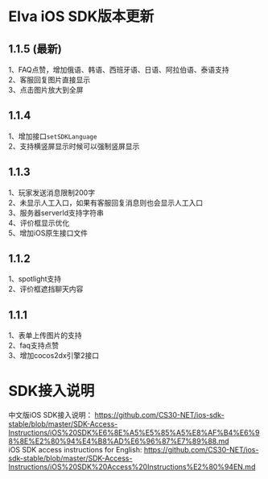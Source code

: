 # Elva iOS SDK版本更新
## 1.1.5 (最新)
1、FAQ点赞，增加俄语、韩语、西班牙语、日语、阿拉伯语、泰语支持<br />
2、客服回复图片直接显示<br />
3、点击图片放大到全屏
## 1.1.4
1、增加接口`setSDKLanguage`<br />
2、支持横竖屏显示时候可以强制竖屏显示
## 1.1.3
1、玩家发送消息限制200字<br />
2、未显示人工入口，如果有客服回复消息则也会显示人工入口<br />
3、服务器serverId支持字符串<br />
4、评价框显示优化<br />
5、增加iOS原生接口文件
## 1.1.2
1、spotlight支持<br />
2、评价框遮挡聊天内容
## 1.1.1
1、表单上传图片的支持<br />
2、faq支持点赞<br />
3、增加cocos2dx引擎2接口

# SDK接入说明
中文版iOS SDK接入说明： https://github.com/CS30-NET/ios-sdk-stable/blob/master/SDK-Access-Instructions/iOS%20SDK%E6%8E%A5%E5%85%A5%E8%AF%B4%E6%98%8E%E2%80%94%E4%B8%AD%E6%96%87%E7%89%88.md <br />
iOS SDK access instructions for English: https://github.com/CS30-NET/ios-sdk-stable/blob/master/SDK-Access-Instructions/iOS%20SDK%20Access%20Instructions%E2%80%94EN.md
